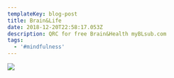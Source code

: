 ```yaml
---
templateKey: blog-post
title: Brain&Life
date: 2018-12-20T22:58:17.053Z
description: QRC for free Brain&Health myBLsub.com
tags:
  - '#mindfulness'
---
```

![](/img/1220181804_burst01.jpg)
